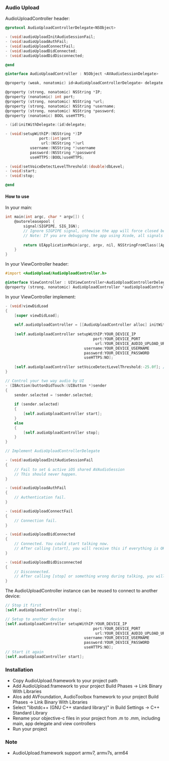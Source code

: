 ### Audio Upload
AudioUploadController header:
```objective-c
@protocol AudioUploadControllerDelegate<NSObject>

- (void)audioUploadInitAudioSessionFail;
- (void)audioUploadAuthFail;
- (void)audioUploadConnectFail;
- (void)audioUploadDidConnected;
- (void)audioUploadDidDisconnected;

@end

@interface AudioUploadController : NSObject <AVAudioSessionDelegate>

@property (weak, nonatomic) id<AudioUploadControllerDelegate> delegate;

@property (strong, nonatomic) NSString *IP;
@property (nonatomic) int port;
@property (strong, nonatomic) NSString *url;
@property (strong, nonatomic) NSString *username;
@property (strong, nonatomic) NSString *password;
@property (nonatomic) BOOL useHTTPS;

- (id)initWithDelegate:(id)delegate;

- (void)setupWithIP:(NSString *)IP
               port:(int)port
                url:(NSString *)url
           username:(NSString *)username
           password:(NSString *)password
           useHTTPS:(BOOL)useHTTPS;

- (void)setVoiceDetectLevelThreshold:(double)dbLevel;
- (void)start;
- (void)stop;

@end
```
#### How to use
In your main:
```objective-c
int main(int argc, char * argv[]) {
    @autoreleasepool {
        signal(SIGPIPE, SIG_IGN); 
        // Ignore SIGPIPE signal, othewise the app will force closed because of capturing the unhandled signals. It's OK to ignore this.
        // Note: If you are debugging the app using Xcode, all signals will still not be ignored due to Xcode debugger.
        
        return UIApplicationMain(argc, argv, nil, NSStringFromClass([AppDelegate class]));
    }
}
```

In your ViewController header:
```objective-c
#import <AudioUpload/AudioUploadController.h>

@interface ViewController : UIViewController<AudioUploadControllerDelegate>
@property (strong, nonatomic) AudioUploadController *audioUploadController;
```

In your ViewController implement:

```objective-c
- (void)viewDidLoad
{
    [super viewDidLoad];
    
    self.audioUploadController = [[AudioUploadController alloc] initWithDelegate:self];
    
    [self.audioUploadController setupWithIP:YOUR_DEVICE_IP
                                       port:YOUR_DEVICE_PORT
                                        url:YOUR_DEVICE_AUDIO_UPLOAD_URL // Eg:"/vivint/g711.cgi?cameraID=0002D100AABB"
                                   username:YOUR_DEVICE_USERNAME
                                   password:YOUR_DEVICE_PASSWORD
                                   useHTTPS:NO];
                                   
    [self.audioUploadController setVoiceDetectLevelThreshold:-25.0f]; // Default value will be -25.0f if you don't set it
}

// Control your two way audio by UI
- (IBAction)buttonDidTouch:(UIButton *)sender
{
    sender.selected = !sender.selected;
    
    if (sender.selected)
    {
        [self.audioUploadController start];
    }
    else
    {
        [self.audioUploadController stop];
    }
}

// Implement AudioUploadControllerDelegate

- (void)audioUploadInitAudioSessionFail
{
    // Fail to set & active iOS shared AVAudioSession
    // This should never happen.
}

- (void)audioUploadAuthFail
{
    // Authentication fail.
}

- (void)audioUploadConnectFail
{
    // Connection fail.
}

- (void)audioUploadDidConnected
{
    // Connected. You could start talking now.
    // After calling [start], you will receive this if everything is OK. 
}

- (void)audioUploadDidDisconnected
{
    // Disconnected.
    // After calling [stop] or something wrong during talking, you will receive this.
}

```

The AudioUploadController instance can be reused to connect to another device:
```objective-c
// Stop it first
[self.audioUploadController stop];

// Setup to another device
[self.audioUploadController setupWithIP:YOUR_DEVICE_IP
                                       port:YOUR_DEVICE_PORT
                                        url:YOUR_DEVICE_AUDIO_UPLOAD_URL
                                   username:YOUR_DEVICE_USERNAME
                                   password:YOUR_DEVICE_PASSWORD
                                   useHTTPS:NO];
// Start it again
[self.audioUploadController start];
```

### Installation
- Copy AudioUpload.framework to your project path
- Add AudioUpload.framework to your project Build Phases -> Link Binary With Libraries
- Alos add AVFoundation, AudioToolbox framework to your project Build Phases -> Link Binary With Libraries
- Select "libstdc++ (GNU C++ standard library)" in Build Settings -> C++ Standard Library
- Rename your objective-c files in your project from .m to .mm, including main, app delegate and view controllers
- Run your project

### Note
- AudioUpload.framework support armv7, armv7s, arm64
